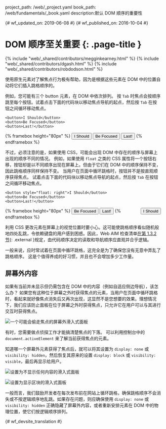 project_path: /web/_project.yaml
book_path: /web/fundamentals/_book.yaml
description:默认 DOM 顺序的重要性


{# wf_updated_on: 2019-06-08 #}
{# wf_published_on: 2016-10-04 #}

# DOM 顺序至关重要 {: .page-title }

{% include "web/_shared/contributors/megginkearney.html" %}
{% include "web/_shared/contributors/dgash.html" %}
{% include "web/_shared/contributors/robdodson.html" %}



使用原生元素对了解焦点行为极有帮助，因为是根据这些元素在 DOM 中的位置自动将它们插入跳格顺序的。



例如，您可能有三个 button 元素，在 DOM 中依次排列。
按 `Tab` 时焦点会按顺序跳至每个按钮。试着点击下面的代码块以移动焦点导航的起点，然后按 `Tab` 在按钮之间循环移动焦点。



    <button>I Should</button>
    <button>Be Focused</button>
    <button>Last!</button>

{% framebox height="80px" %}
<button>I Should</button>
<button>Be Focused</button>
<button>Last!</button>
{% endframebox %}

不过，必须注意的是，如果使用 CSS，可能会出现 DOM 中存在的顺序与屏幕上出现的顺序不同的情况。
例如，如果使用 `float` 之类的 CSS 属性将一个按钮右移，按钮却是以不同顺序出现在屏幕上。但由于它们在 DOM 中的顺序保持不变，因此跳格顺序同样保持不变。
当用户在页面中循环跳格时，按钮并不是按直观顺序获得焦点。
试着点击下面的代码块以移动焦点导航的起点，然后按 `Tab` 在按钮之间循环移动焦点。



    <button style="float: right">I Should</button>
    <button>Be Focused</button>
    <button>Last!</button>

{% framebox height="80px" %}
<button style="float: right;">I Should</button>
<button>Be Focused</button>
<button>Last!</button>
{% endframebox %}

利用 CSS 更改元素在屏幕上的视觉位置时要小心。这可能使跳格顺序看似随机般地四处乱跳，令依赖键盘的用户感到困惑。因此，Web AIM 检查清单[在第 1.3.2 节](https://webaim.org/standards/wcag/checklist#sc1.3.2){: .external }规定，由代码顺序决定的读取和导航顺序应直观并合乎逻辑。




一般来说，应时常试着在页面中循环跳格，这完全是为了确保您没有无意中弄乱了跳格顺序。
这是个值得养成的好习惯，并且也不会增加多少工作量。


## 屏幕外内容
如果有当前并未显示但仍需包含在 DOM 中的内容（例如自适应侧边导航），该怎么办？
如果您有这种位于屏幕之外时获得焦点的元素，当用户在页面中循环跳格时，看起来就好像焦点消失后又再次出现，这显然不是您想要的效果。理想情况下，我们应该防止面板在位于屏幕之外时获得焦点，只允许它在用户可以与其进行交互时获得焦点。



![一个可能会偷走焦点的屏幕外滑入式面板](imgs/slide-in-panel.png)

有时，您需要做点侦探工作才能搞清楚焦点的下落。
可以利用控制台中的 `document.activeElement` 来了解当前获得焦点的元素。


知道哪一个屏幕外元素获得了焦点后，就可以将其设置为 `display: none` 或 `visibility: hidden`，然后恢复其原来的设置 `display: block` 或 `visibility: visible`，最后再显示给用户。



![设置为不显示任何内容的滑入式面板](imgs/slide-in-panel2.png)

![设置为显示区块的滑入式面板](imgs/slide-in-panel3.png)

一般而言，我们鼓励开发者在每次发布前在网站上循环跳格，确保跳格顺序不会消失或不按逻辑顺序地乱跳。如果存在问题，则应确保使用 `display: none` 或 `visibility: hidden` 正确隐藏了屏幕外内容，或者重新安排元素在 DOM 中的物理位置，使它们按逻辑顺序排列。





{# wf_devsite_translation #}
